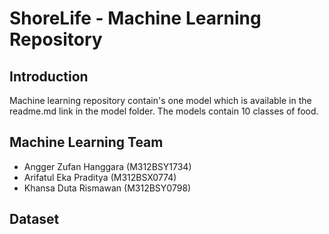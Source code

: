 # ShoreLife - Machine Learning Repository

## Introduction
Machine learning repository contain's one model which is available in the readme.md link in the model folder. The models contain 10 classes of food.

## Machine Learning Team
- Angger Zufan Hanggara (M312BSY1734)
- Arifatul Eka Praditya (M312BSX0774)
- Khansa Duta Rismawan  (M312BSY0798)

## Dataset
